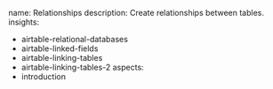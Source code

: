 name: Relationships
description: Create relationships between tables.
insights:
  - airtable-relational-databases
  - airtable-linked-fields
  - airtable-linking-tables
  - airtable-linking-tables-2
aspects:
  - introduction
